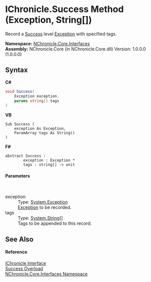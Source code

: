 # IChronicle.Success Method (Exception, String[])
 

Record a <a href="T_NChronicle_Core_Model_ChronicleLevel.md">Success</a> level <a href="http://msdn2.microsoft.com/en-us/library/c18k6c59" target="_blank">Exception</a> with specified tags.

**Namespace:**&nbsp;<a href="N_NChronicle_Core_Interfaces.md">NChronicle.Core.Interfaces</a><br />**Assembly:**&nbsp;NChronicle.Core (in NChronicle.Core.dll) Version: 1.0.0.0 (1.0.0.0)

## Syntax

**C#**<br />
``` C#
void Success(
	Exception exception,
	params string[] tags
)
```

**VB**<br />
``` VB
Sub Success ( 
	exception As Exception,
	ParamArray tags As String()
)
```

**F#**<br />
``` F#
abstract Success : 
        exception : Exception * 
        tags : string[] -> unit 

```


#### Parameters
&nbsp;<dl><dt>exception</dt><dd>Type: <a href="http://msdn2.microsoft.com/en-us/library/c18k6c59" target="_blank">System.Exception</a><br /><a href="http://msdn2.microsoft.com/en-us/library/c18k6c59" target="_blank">Exception</a> to be recorded.</dd><dt>tags</dt><dd>Type: <a href="http://msdn2.microsoft.com/en-us/library/s1wwdcbf" target="_blank">System.String</a>[]<br />Tags to be appended to this record.</dd></dl>

## See Also


#### Reference
<a href="T_NChronicle_Core_Interfaces_IChronicle.md">IChronicle Interface</a><br /><a href="Overload_NChronicle_Core_Interfaces_IChronicle_Success.md">Success Overload</a><br /><a href="N_NChronicle_Core_Interfaces.md">NChronicle.Core.Interfaces Namespace</a><br />
